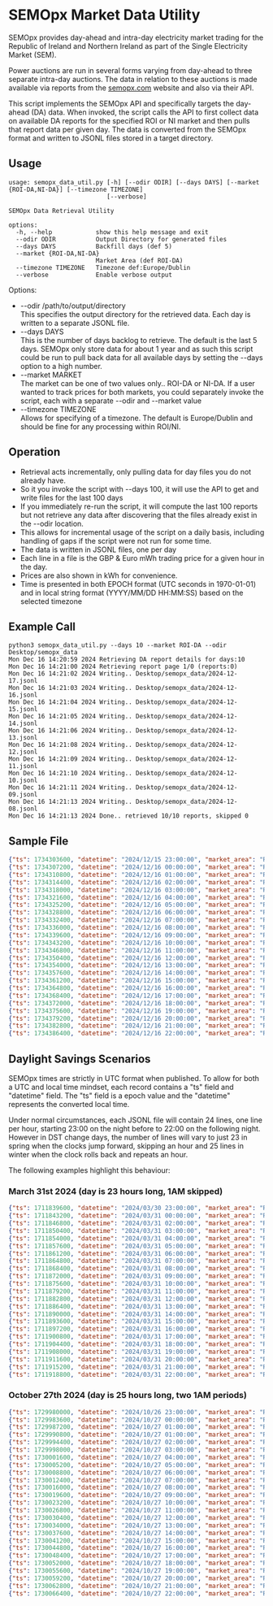 # SEMOpx Market Data Utility

SEMOpx provides day-ahead and intra-day electricity market trading for the Republic of Ireland and Northern Ireland as part of the Single Electricity Market (SEM).

Power auctions are run in several forms varying from day-ahead to three separate intra-day auctions. The data in relation to these auctions is made available via reports from the [semopx.com](https://semopx.com) website and also via their API.

This script implements the SEMOpx API and specifically targets the day-ahead (DA) data. When invoked, the script calls the API to first collect data on available DA reports for the specified ROI or NI market and then pulls that report data per given day. The data is converted from the SEMOpx format and written to JSONL files stored in a target directory. 

## Usage
```
usage: semopx_data_util.py [-h] [--odir ODIR] [--days DAYS] [--market {ROI-DA,NI-DA}] [--timezone TIMEZONE]
                           [--verbose]

SEMOpx Data Retrieval Utility

options:
  -h, --help            show this help message and exit
  --odir ODIR           Output Directory for generated files
  --days DAYS           Backfill days (def 5)
  --market {ROI-DA,NI-DA}
                        Market Area (def ROI-DA)
  --timezone TIMEZONE   Timezone def:Europe/Dublin
  --verbose             Enable verbose output
```

Options:
* --odir /path/to/output/directory  
This specifies the output directory for the retrieved data. Each day is written to a separate JSONL file.
* --days DAYS   
This is the number of days backlog to retrieve. The default is the last 5 days. SEMOpx only store data for about 1 year and as such this script could be run to pull back data for all available days by setting the --days option to a high number. 
* --market MARKET  
The market can be one of two values only.. ROI-DA or NI-DA. If a user wanted to track prices for both markets, you could separately invoke the script, each with a separate --odir and --market value
* --timezone TIMEZONE  
Allows for specifying of a timezone. The default is Europe/Dublin and should be fine for any processing within ROI/NI. 

## Operation
* Retrieval acts incrementally, only pulling data for day files you do not already have. 
* So it you invoke the script with --days 100, it will use the API to get and write files for the last 100 days
* If you immediately re-run the script, it will compute the last 100 reports but not retrieve any data after discovering that the files already exist in the --odir location.
* This allows for incremental usage of the script on a daily basis, including handling of gaps if the script were not run for some time.
* The data is written in JSONL files, one per day
* Each line in a file is the GBP & Euro mWh trading price for a given hour in the day. 
* Prices are also shown in kWh for convenience.
* Time is presented in both EPOCH format (UTC seconds in 1970-01-01) and in local string format (YYYY/MM/DD HH:MM:SS) based on the selected timezone


## Example Call
```
python3 semopx_data_util.py --days 10 --market ROI-DA --odir Desktop/semopx_data
Mon Dec 16 14:20:59 2024 Retrieving DA report details for days:10
Mon Dec 16 14:21:00 2024 Retrieving report page 1/0 (reports:0)
Mon Dec 16 14:21:02 2024 Writing.. Desktop/semopx_data/2024-12-17.jsonl
Mon Dec 16 14:21:03 2024 Writing.. Desktop/semopx_data/2024-12-16.jsonl
Mon Dec 16 14:21:04 2024 Writing.. Desktop/semopx_data/2024-12-15.jsonl
Mon Dec 16 14:21:05 2024 Writing.. Desktop/semopx_data/2024-12-14.jsonl
Mon Dec 16 14:21:06 2024 Writing.. Desktop/semopx_data/2024-12-13.jsonl
Mon Dec 16 14:21:08 2024 Writing.. Desktop/semopx_data/2024-12-12.jsonl
Mon Dec 16 14:21:09 2024 Writing.. Desktop/semopx_data/2024-12-11.jsonl
Mon Dec 16 14:21:10 2024 Writing.. Desktop/semopx_data/2024-12-10.jsonl
Mon Dec 16 14:21:11 2024 Writing.. Desktop/semopx_data/2024-12-09.jsonl
Mon Dec 16 14:21:13 2024 Writing.. Desktop/semopx_data/2024-12-08.jsonl
Mon Dec 16 14:21:13 2024 Done.. retrieved 10/10 reports, skipped 0
```

## Sample File
```json
{"ts": 1734303600, "datetime": "2024/12/15 23:00:00", "market_area": "ROI-DA", "mwh_euro": 17.7900, "kwh_euro": 0.0178, "mwh_gbp": 14.8500, "kwh_gbp": 0.0149}
{"ts": 1734307200, "datetime": "2024/12/16 00:00:00", "market_area": "ROI-DA", "mwh_euro": 19, "kwh_euro": 0.0190, "mwh_gbp": 15.8640, "kwh_gbp": 0.0159}
{"ts": 1734310800, "datetime": "2024/12/16 01:00:00", "market_area": "ROI-DA", "mwh_euro": 12, "kwh_euro": 0.0120, "mwh_gbp": 10.0190, "kwh_gbp": 0.0100}
{"ts": 1734314400, "datetime": "2024/12/16 02:00:00", "market_area": "ROI-DA", "mwh_euro": 12.3400, "kwh_euro": 0.0123, "mwh_gbp": 10.3000, "kwh_gbp": 0.0103}
{"ts": 1734318000, "datetime": "2024/12/16 03:00:00", "market_area": "ROI-DA", "mwh_euro": 12.7900, "kwh_euro": 0.0128, "mwh_gbp": 10.6790, "kwh_gbp": 0.0107}
{"ts": 1734321600, "datetime": "2024/12/16 04:00:00", "market_area": "ROI-DA", "mwh_euro": 13.9100, "kwh_euro": 0.0139, "mwh_gbp": 11.6100, "kwh_gbp": 0.0116}
{"ts": 1734325200, "datetime": "2024/12/16 05:00:00", "market_area": "ROI-DA", "mwh_euro": 34.7300, "kwh_euro": 0.0347, "mwh_gbp": 29, "kwh_gbp": 0.0290}
{"ts": 1734328800, "datetime": "2024/12/16 06:00:00", "market_area": "ROI-DA", "mwh_euro": 85, "kwh_euro": 0.0850, "mwh_gbp": 70.9690, "kwh_gbp": 0.0710}
{"ts": 1734332400, "datetime": "2024/12/16 07:00:00", "market_area": "ROI-DA", "mwh_euro": 103.9000, "kwh_euro": 0.1039, "mwh_gbp": 86.7500, "kwh_gbp": 0.0867}
{"ts": 1734336000, "datetime": "2024/12/16 08:00:00", "market_area": "ROI-DA", "mwh_euro": 111.2300, "kwh_euro": 0.1112, "mwh_gbp": 92.8700, "kwh_gbp": 0.0929}
{"ts": 1734339600, "datetime": "2024/12/16 09:00:00", "market_area": "ROI-DA", "mwh_euro": 110.1900, "kwh_euro": 0.1102, "mwh_gbp": 92.0010, "kwh_gbp": 0.0920}
{"ts": 1734343200, "datetime": "2024/12/16 10:00:00", "market_area": "ROI-DA", "mwh_euro": 104.3300, "kwh_euro": 0.1043, "mwh_gbp": 87.1090, "kwh_gbp": 0.0871}
{"ts": 1734346800, "datetime": "2024/12/16 11:00:00", "market_area": "ROI-DA", "mwh_euro": 102.0600, "kwh_euro": 0.1021, "mwh_gbp": 85.2130, "kwh_gbp": 0.0852}
{"ts": 1734350400, "datetime": "2024/12/16 12:00:00", "market_area": "ROI-DA", "mwh_euro": 98.7300, "kwh_euro": 0.0987, "mwh_gbp": 82.4330, "kwh_gbp": 0.0824}
{"ts": 1734354000, "datetime": "2024/12/16 13:00:00", "market_area": "ROI-DA", "mwh_euro": 97.9000, "kwh_euro": 0.0979, "mwh_gbp": 81.7400, "kwh_gbp": 0.0817}
{"ts": 1734357600, "datetime": "2024/12/16 14:00:00", "market_area": "ROI-DA", "mwh_euro": 103.9000, "kwh_euro": 0.1039, "mwh_gbp": 86.7500, "kwh_gbp": 0.0867}
{"ts": 1734361200, "datetime": "2024/12/16 15:00:00", "market_area": "ROI-DA", "mwh_euro": 111, "kwh_euro": 0.1110, "mwh_gbp": 92.6780, "kwh_gbp": 0.0927}
{"ts": 1734364800, "datetime": "2024/12/16 16:00:00", "market_area": "ROI-DA", "mwh_euro": 149.2000, "kwh_euro": 0.1492, "mwh_gbp": 124.5720, "kwh_gbp": 0.1246}
{"ts": 1734368400, "datetime": "2024/12/16 17:00:00", "market_area": "ROI-DA", "mwh_euro": 177.4500, "kwh_euro": 0.1774, "mwh_gbp": 148.1590, "kwh_gbp": 0.1482}
{"ts": 1734372000, "datetime": "2024/12/16 18:00:00", "market_area": "ROI-DA", "mwh_euro": 175, "kwh_euro": 0.1750, "mwh_gbp": 146.1130, "kwh_gbp": 0.1461}
{"ts": 1734375600, "datetime": "2024/12/16 19:00:00", "market_area": "ROI-DA", "mwh_euro": 160, "kwh_euro": 0.1600, "mwh_gbp": 133.5890, "kwh_gbp": 0.1336}
{"ts": 1734379200, "datetime": "2024/12/16 20:00:00", "market_area": "ROI-DA", "mwh_euro": 150.7900, "kwh_euro": 0.1508, "mwh_gbp": 125.9000, "kwh_gbp": 0.1259}
{"ts": 1734382800, "datetime": "2024/12/16 21:00:00", "market_area": "ROI-DA", "mwh_euro": 127.4900, "kwh_euro": 0.1275, "mwh_gbp": 106.4460, "kwh_gbp": 0.1064}
{"ts": 1734386400, "datetime": "2024/12/16 22:00:00", "market_area": "ROI-DA", "mwh_euro": 120.0200, "kwh_euro": 0.1200, "mwh_gbp": 100.2090, "kwh_gbp": 0.1002}
```

## Daylight Savings Scenarios
SEMOpx times are strictly in UTC format when published. To allow for both a UTC and local time mindset, each record contains a "ts" field and "datetime" field. The "ts" field is a epoch value and the "datetime" represents the converted local time. 

Under normal circumstances, each JSONL file will contain 24 lines, one line per hour, starting 23:00 on the night before to 22:00 on the following night. However in DST change days, the number of lines will vary to just 23 in spring when the clocks jump forward, skipping an hour and 25 lines in winter when the clock rolls back and repeats an hour.

The following examples highlight this behaviour:

### March 31st 2024 (day is 23 hours long, 1AM skipped)
```json
{"ts": 1711839600, "datetime": "2024/03/30 23:00:00", "market_area": "ROI-DA", "mwh_euro": 94.6000, "kwh_euro": 0.0946, "mwh_gbp": 80.9930, "kwh_gbp": 0.0810}
{"ts": 1711843200, "datetime": "2024/03/31 00:00:00", "market_area": "ROI-DA", "mwh_euro": 94.5000, "kwh_euro": 0.0945, "mwh_gbp": 80.9100, "kwh_gbp": 0.0809}
{"ts": 1711846800, "datetime": "2024/03/31 02:00:00", "market_area": "ROI-DA", "mwh_euro": 82.8100, "kwh_euro": 0.0828, "mwh_gbp": 70.9000, "kwh_gbp": 0.0709}
{"ts": 1711850400, "datetime": "2024/03/31 03:00:00", "market_area": "ROI-DA", "mwh_euro": 82.0100, "kwh_euro": 0.0820, "mwh_gbp": 70.2140, "kwh_gbp": 0.0702}
{"ts": 1711854000, "datetime": "2024/03/31 04:00:00", "market_area": "ROI-DA", "mwh_euro": 79, "kwh_euro": 0.0790, "mwh_gbp": 67.6370, "kwh_gbp": 0.0676}
{"ts": 1711857600, "datetime": "2024/03/31 05:00:00", "market_area": "ROI-DA", "mwh_euro": 70.1500, "kwh_euro": 0.0702, "mwh_gbp": 60.0600, "kwh_gbp": 0.0601}
{"ts": 1711861200, "datetime": "2024/03/31 06:00:00", "market_area": "ROI-DA", "mwh_euro": 71.1000, "kwh_euro": 0.0711, "mwh_gbp": 60.8730, "kwh_gbp": 0.0609}
{"ts": 1711864800, "datetime": "2024/03/31 07:00:00", "market_area": "ROI-DA", "mwh_euro": 73.8700, "kwh_euro": 0.0739, "mwh_gbp": 63.2450, "kwh_gbp": 0.0632}
{"ts": 1711868400, "datetime": "2024/03/31 08:00:00", "market_area": "ROI-DA", "mwh_euro": 78.0700, "kwh_euro": 0.0781, "mwh_gbp": 66.8410, "kwh_gbp": 0.0668}
{"ts": 1711872000, "datetime": "2024/03/31 09:00:00", "market_area": "ROI-DA", "mwh_euro": 82.4300, "kwh_euro": 0.0824, "mwh_gbp": 70.5700, "kwh_gbp": 0.0706}
{"ts": 1711875600, "datetime": "2024/03/31 10:00:00", "market_area": "ROI-DA", "mwh_euro": 78.8400, "kwh_euro": 0.0788, "mwh_gbp": 67.5000, "kwh_gbp": 0.0675}
{"ts": 1711879200, "datetime": "2024/03/31 11:00:00", "market_area": "ROI-DA", "mwh_euro": 73.1500, "kwh_euro": 0.0732, "mwh_gbp": 62.6280, "kwh_gbp": 0.0626}
{"ts": 1711882800, "datetime": "2024/03/31 12:00:00", "market_area": "ROI-DA", "mwh_euro": 69, "kwh_euro": 0.0690, "mwh_gbp": 59.0750, "kwh_gbp": 0.0591}
{"ts": 1711886400, "datetime": "2024/03/31 13:00:00", "market_area": "ROI-DA", "mwh_euro": 65.2000, "kwh_euro": 0.0652, "mwh_gbp": 55.8220, "kwh_gbp": 0.0558}
{"ts": 1711890000, "datetime": "2024/03/31 14:00:00", "market_area": "ROI-DA", "mwh_euro": 65.2000, "kwh_euro": 0.0652, "mwh_gbp": 55.8220, "kwh_gbp": 0.0558}
{"ts": 1711893600, "datetime": "2024/03/31 15:00:00", "market_area": "ROI-DA", "mwh_euro": 66.9000, "kwh_euro": 0.0669, "mwh_gbp": 57.2770, "kwh_gbp": 0.0573}
{"ts": 1711897200, "datetime": "2024/03/31 16:00:00", "market_area": "ROI-DA", "mwh_euro": 72.4500, "kwh_euro": 0.0725, "mwh_gbp": 62.0290, "kwh_gbp": 0.0620}
{"ts": 1711900800, "datetime": "2024/03/31 17:00:00", "market_area": "ROI-DA", "mwh_euro": 93.4400, "kwh_euro": 0.0934, "mwh_gbp": 80, "kwh_gbp": 0.0800}
{"ts": 1711904400, "datetime": "2024/03/31 18:00:00", "market_area": "ROI-DA", "mwh_euro": 111.3500, "kwh_euro": 0.1113, "mwh_gbp": 95.3340, "kwh_gbp": 0.0953}
{"ts": 1711908000, "datetime": "2024/03/31 19:00:00", "market_area": "ROI-DA", "mwh_euro": 125, "kwh_euro": 0.1250, "mwh_gbp": 107.0210, "kwh_gbp": 0.1070}
{"ts": 1711911600, "datetime": "2024/03/31 20:00:00", "market_area": "ROI-DA", "mwh_euro": 120.5100, "kwh_euro": 0.1205, "mwh_gbp": 103.1760, "kwh_gbp": 0.1032}
{"ts": 1711915200, "datetime": "2024/03/31 21:00:00", "market_area": "ROI-DA", "mwh_euro": 100, "kwh_euro": 0.1000, "mwh_gbp": 85.6160, "kwh_gbp": 0.0856}
{"ts": 1711918800, "datetime": "2024/03/31 22:00:00", "market_area": "ROI-DA", "mwh_euro": 80.1000, "kwh_euro": 0.0801, "mwh_gbp": 68.5790, "kwh_gbp": 0.0686}
```

### October 27th 2024 (day is 25 hours long, two 1AM periods)
```json
{"ts": 1729980000, "datetime": "2024/10/26 23:00:00", "market_area": "ROI-DA", "mwh_euro": 171.1100, "kwh_euro": 0.1711, "mwh_gbp": 142.5440, "kwh_gbp": 0.1425}
{"ts": 1729983600, "datetime": "2024/10/27 00:00:00", "market_area": "ROI-DA", "mwh_euro": 180.2000, "kwh_euro": 0.1802, "mwh_gbp": 150.1170, "kwh_gbp": 0.1501}
{"ts": 1729987200, "datetime": "2024/10/27 01:00:00", "market_area": "ROI-DA", "mwh_euro": 196.2000, "kwh_euro": 0.1962, "mwh_gbp": 163.4460, "kwh_gbp": 0.1634}
{"ts": 1729990800, "datetime": "2024/10/27 01:00:00", "market_area": "ROI-DA", "mwh_euro": 203, "kwh_euro": 0.2030, "mwh_gbp": 169.1100, "kwh_gbp": 0.1691}
{"ts": 1729994400, "datetime": "2024/10/27 02:00:00", "market_area": "ROI-DA", "mwh_euro": 163.6000, "kwh_euro": 0.1636, "mwh_gbp": 136.2880, "kwh_gbp": 0.1363}
{"ts": 1729998000, "datetime": "2024/10/27 03:00:00", "market_area": "ROI-DA", "mwh_euro": 137.9300, "kwh_euro": 0.1379, "mwh_gbp": 114.9000, "kwh_gbp": 0.1149}
{"ts": 1730001600, "datetime": "2024/10/27 04:00:00", "market_area": "ROI-DA", "mwh_euro": 115.4500, "kwh_euro": 0.1154, "mwh_gbp": 96.1760, "kwh_gbp": 0.0962}
{"ts": 1730005200, "datetime": "2024/10/27 05:00:00", "market_area": "ROI-DA", "mwh_euro": 122.0100, "kwh_euro": 0.1220, "mwh_gbp": 101.6410, "kwh_gbp": 0.1016}
{"ts": 1730008800, "datetime": "2024/10/27 06:00:00", "market_area": "ROI-DA", "mwh_euro": 148.4500, "kwh_euro": 0.1484, "mwh_gbp": 123.6670, "kwh_gbp": 0.1237}
{"ts": 1730012400, "datetime": "2024/10/27 07:00:00", "market_area": "ROI-DA", "mwh_euro": 106.4500, "kwh_euro": 0.1065, "mwh_gbp": 88.6790, "kwh_gbp": 0.0887}
{"ts": 1730016000, "datetime": "2024/10/27 08:00:00", "market_area": "ROI-DA", "mwh_euro": 110.0700, "kwh_euro": 0.1101, "mwh_gbp": 91.6940, "kwh_gbp": 0.0917}
{"ts": 1730019600, "datetime": "2024/10/27 09:00:00", "market_area": "ROI-DA", "mwh_euro": 102, "kwh_euro": 0.1020, "mwh_gbp": 84.9720, "kwh_gbp": 0.0850}
{"ts": 1730023200, "datetime": "2024/10/27 10:00:00", "market_area": "ROI-DA", "mwh_euro": 100.8900, "kwh_euro": 0.1009, "mwh_gbp": 84.0470, "kwh_gbp": 0.0840}
{"ts": 1730026800, "datetime": "2024/10/27 11:00:00", "market_area": "ROI-DA", "mwh_euro": 95, "kwh_euro": 0.0950, "mwh_gbp": 79.1400, "kwh_gbp": 0.0791}
{"ts": 1730030400, "datetime": "2024/10/27 12:00:00", "market_area": "ROI-DA", "mwh_euro": 93.4800, "kwh_euro": 0.0935, "mwh_gbp": 77.8740, "kwh_gbp": 0.0779}
{"ts": 1730034000, "datetime": "2024/10/27 13:00:00", "market_area": "ROI-DA", "mwh_euro": 100.3000, "kwh_euro": 0.1003, "mwh_gbp": 83.5550, "kwh_gbp": 0.0836}
{"ts": 1730037600, "datetime": "2024/10/27 14:00:00", "market_area": "ROI-DA", "mwh_euro": 96.0100, "kwh_euro": 0.0960, "mwh_gbp": 79.9820, "kwh_gbp": 0.0800}
{"ts": 1730041200, "datetime": "2024/10/27 15:00:00", "market_area": "ROI-DA", "mwh_euro": 102.0300, "kwh_euro": 0.1020, "mwh_gbp": 85, "kwh_gbp": 0.0850}
{"ts": 1730044800, "datetime": "2024/10/27 16:00:00", "market_area": "ROI-DA", "mwh_euro": 128.0100, "kwh_euro": 0.1280, "mwh_gbp": 106.6390, "kwh_gbp": 0.1066}
{"ts": 1730048400, "datetime": "2024/10/27 17:00:00", "market_area": "ROI-DA", "mwh_euro": 140.4300, "kwh_euro": 0.1404, "mwh_gbp": 116.9860, "kwh_gbp": 0.1170}
{"ts": 1730052000, "datetime": "2024/10/27 18:00:00", "market_area": "ROI-DA", "mwh_euro": 120.5600, "kwh_euro": 0.1206, "mwh_gbp": 100.4300, "kwh_gbp": 0.1004}
{"ts": 1730055600, "datetime": "2024/10/27 19:00:00", "market_area": "ROI-DA", "mwh_euro": 110, "kwh_euro": 0.1100, "mwh_gbp": 91.6360, "kwh_gbp": 0.0916}
{"ts": 1730059200, "datetime": "2024/10/27 20:00:00", "market_area": "ROI-DA", "mwh_euro": 101.3000, "kwh_euro": 0.1013, "mwh_gbp": 84.3890, "kwh_gbp": 0.0844}
{"ts": 1730062800, "datetime": "2024/10/27 21:00:00", "market_area": "ROI-DA", "mwh_euro": 92.0100, "kwh_euro": 0.0920, "mwh_gbp": 76.6490, "kwh_gbp": 0.0766}
{"ts": 1730066400, "datetime": "2024/10/27 22:00:00", "market_area": "ROI-DA", "mwh_euro": 80.0800, "kwh_euro": 0.0801, "mwh_gbp": 66.7110, "kwh_gbp": 0.0667}
```
